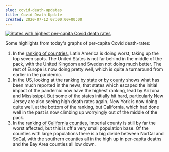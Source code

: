 ```yaml
---  
slug: covid-death-updates
title: Covid Death Update
created: 2020-07-12 07:00:00+00:00
---  
```

[![States with highest per-capita Covid death rates][0]][3]

[0]: /img/2020-07-10-rankstate.png

Some highlights from today's graphs of per-capita Covid death-rates:

1. In the [ranking of countries][2], Latin America is doing worst, taking up the top seven spots. The United States is not far behind in the middle of the pack, with the United Kingdom and Sweden not doing much better. The rest of Europe is now doing pretty well, which is quite a turnaround from  earlier in the pandemic.
1. In the US, looking at the ranking [by state][3] or [by county][4] shows what has been much reported in the news, that states which escaped the initial impact of the pandemic now have the highest ranking, lead by Arizona and Mississippi. But some of the states initially hit hard, particularly New Jersey are also seeing high death rates again. New York is now doing quite well, at the bottom of the ranking, but California, which had done well in the past is now climbing up worryingly out of the middle of the pack.
1. In the [ranking of California counties][1], Imperial county is still by far the worst affected, but this is off a very small population base. Of the counties with large populations there is a big divide between NorCal and SoCal, with the southern counties all in the high up in per-capita deaths and the Bay Area counties all low down.
 
[1]: https://old.eamonn.org/covidgrowth/rankca/
[2]: https://old.eamonn.org/covidgrowth/rankworld/
[3]: https://old.eamonn.org/covidgrowth/rankstate/
[4]: https://old.eamonn.org/covidgrowth/rankusa/